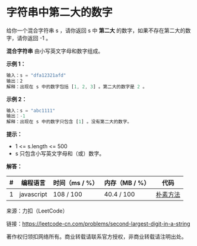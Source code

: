 # 字符串中第二大的数字

给你一个混合字符串 s ，请你返回 s 中 **第二大** 的数字，如果不存在第二大的数字，请你返回 -1 。

**混合字符串** 由小写英文字母和数字组成。

**示例 1：**

``` javascript
输入：s = "dfa12321afd"
输出：2
解释：出现在 s 中的数字包括 [1, 2, 3] 。第二大的数字是 2 。
```

**示例 2：**

``` javascript
输入：s = "abc1111"
输出：-1
解释：出现在 s 中的数字只包含 [1] 。没有第二大的数字。
```

**提示：**

- 1 <= s.length <= 500
- s 只包含小写英文字母和（或）数字。

**解答：**

**#**|**编程语言**|**时间（ms / %）**|**内存（MB / %）**|**代码**
--|--|--|--|--
1|javascript|108 / 100|40.4 / 100|[朴素方法](./javascript/ac_v1.js)

来源：力扣（LeetCode）

链接：https://leetcode-cn.com/problems/second-largest-digit-in-a-string

著作权归领扣网络所有。商业转载请联系官方授权，非商业转载请注明出处。
